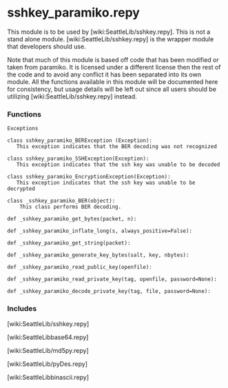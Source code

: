 # sshkey_paramiko.repy

This module is to be used by [wiki:SeattleLib/sshkey.repy]. This is not a stand alone module. [wiki:SeattleLib/sshkey.repy] is the wrapper module that developers should use.

Note that much of this module is based off code that has been modified or taken from paramiko. It is licensed under a different license then the rest of the code and to avoid any conflict it has been separated into its own module. All the functions available in this module will be documented here for consistency, but usage details will be left out since all users should be utilizing [wiki:SeattleLib/sshkey.repy] instead.



### Functions

```
Exceptions

class sshkey_paramiko_BERException (Exception):
   This exception indicates that the BER decoding was not recognized

class sshkey_paramiko_SSHException(Exception):
   This exception indicates that the ssh key was unable to be decoded

class sshkey_paramiko_EncryptionException(Exception):
   This exception indicates that the ssh key was unable to be decrypted
```

 
```
class _sshkey_paramiko_BER(object):
    This class performs BER decoding.
```


```
def _sshkey_paramiko_get_bytes(packet, n):
```

```
def _sshkey_paramiko_inflate_long(s, always_positive=False):
```

```
def _sshkey_paramiko_get_string(packet):
```

```
def _sshkey_paramiko_generate_key_bytes(salt, key, nbytes):
```

```
def _sshkey_paramiko_read_public_key(openfile):
```

```
def _sshkey_paramiko_read_private_key(tag, openfile, password=None):
```

```
def _sshkey_paramiko_decode_private_key(tag, file, password=None):
```

### Includes

[wiki:SeattleLib/sshkey.repy]

[wiki:SeattleLibbase64.repy]

[wiki:SeattleLib/md5py.repy]

[wiki:SeattleLib/pyDes.repy]

[wiki:SeattleLibbinascii.repy]
